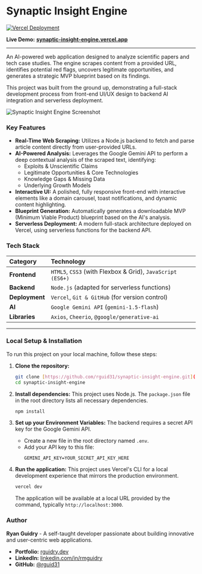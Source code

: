 # Synaptic Insight Engine

[![Vercel Deployment](https://img.shields.io/badge/Deployment-Vercel-black?style=for-the-badge&logo=vercel)](https://synaptic-insight-engine.vercel.app/)

**Live Demo:** [**synaptic-insight-engine.vercel.app**](https://synaptic-insight-engine.vercel.app)

---

An AI-powered web application designed to analyze scientific papers and tech case studies. The engine scrapes content from a provided URL, identifies potential red flags, uncovers legitimate opportunities, and generates a strategic MVP blueprint based on its findings.

This project was built from the ground up, demonstrating a full-stack development process from front-end UI/UX design to backend AI integration and serverless deployment.

![Synaptic Insight Engine Screenshot](https://github.com/user-attachments/assets/12a217ad-79bd-4612-8ff4-95f11e0766d2)

### Key Features

* **Real-Time Web Scraping:** Utilizes a Node.js backend to fetch and parse article content directly from user-provided URLs.
* **AI-Powered Analysis:** Leverages the Google Gemini API to perform a deep contextual analysis of the scraped text, identifying:
    * Exploits & Unscientific Claims
    * Legitimate Opportunities & Core Technologies
    * Knowledge Gaps & Missing Data
    * Underlying Growth Models
* **Interactive UI:** A polished, fully responsive front-end with interactive elements like a domain carousel, toast notifications, and dynamic content highlighting.
* **Blueprint Generation:** Automatically generates a downloadable MVP (Minimum Viable Product) blueprint based on the AI's analysis.
* **Serverless Deployment:** A modern full-stack architecture deployed on Vercel, using serverless functions for the backend API.

### Tech Stack

| Category     | Technology                                                 |
| :----------- | :--------------------------------------------------------- |
| **Frontend** | `HTML5`, `CSS3` (with Flexbox & Grid), `JavaScript (ES6+)` |
| **Backend** | `Node.js` (adapted for serverless functions)               |
| **Deployment** | `Vercel`, `Git & GitHub` (for version control)             |
| **AI** | `Google Gemini API` (`gemini-1.5-flash`)                   |
| **Libraries**| `Axios`, `Cheerio`, `@google/generative-ai`                |

---

### Local Setup & Installation

To run this project on your local machine, follow these steps:

1.  **Clone the repository:**
    ```bash
    git clone [https://github.com/rguid31/synaptic-insight-engine.git](https://github.com/rguid31/synaptic-insight-engine.git)
    cd synaptic-insight-engine
    ```

2.  **Install dependencies:**
    This project uses Node.js. The `package.json` file in the root directory lists all necessary dependencies.
    ```bash
    npm install
    ```

3.  **Set up your Environment Variables:**
    The backend requires a secret API key for the Google Gemini API.
    * Create a new file in the root directory named `.env`.
    * Add your API key to this file:
        ```
        GEMINI_API_KEY=YOUR_SECRET_API_KEY_HERE
        ```

4.  **Run the application:**
    This project uses Vercel's CLI for a local development experience that mirrors the production environment.
    ```bash
    vercel dev
    ```
    The application will be available at a local URL provided by the command, typically `http://localhost:3000`.

### Author

**Ryan Guidry** - A self-taught developer passionate about building innovative and user-centric web applications.

* **Portfolio:** [rguidry.dev](https://rguidry.dev)
* **LinkedIn:** [linkedin.com/in/rmguidry](https://linkedin.com/in/rmguidry)
* **GitHub:** [@rguid31](https://github.com/rguid31)